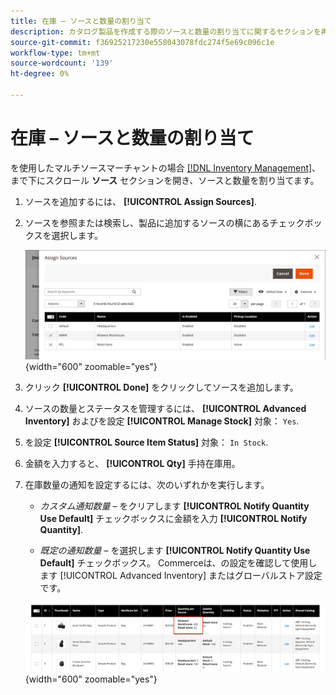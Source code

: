 ```yaml
---
title: 在庫 – ソースと数量の割り当て
description: カタログ製品を作成する際のソースと数量の割り当てに関するセクションを再利用しました。
source-git-commit: f36925217230e558043078fdc274f5e69c096c1e
workflow-type: tm+mt
source-wordcount: '139'
ht-degree: 0%

---
```


# 在庫 – ソースと数量の割り当て

を使用したマルチソースマーチャントの場合 [[!DNL Inventory Management]](../inventory-management/introduction.md)、まで下にスクロール **ソース** セクションを開き、ソースと数量を割り当てます。

1. ソースを追加するには、 **[!UICONTROL Assign Sources]**.

1. ソースを参照または検索し、製品に追加するソースの横にあるチェックボックスを選択します。

   ![製品へのソースの割り当て](../catalog/assets/inventory-product-assign-sources.png){width="600" zoomable="yes"}

1. クリック **[!UICONTROL Done]** をクリックしてソースを追加します。

1. ソースの数量とステータスを管理するには、 **[!UICONTROL Advanced Inventory]** およびを設定 **[!UICONTROL Manage Stock]** 対象： `Yes`.

1. を設定 **[!UICONTROL Source Item Status]** 対象： `In Stock`.

1. 金額を入力すると、 **[!UICONTROL Qty]** 手持在庫用。

1. 在庫数量の通知を設定するには、次のいずれかを実行します。

   - _カスタム通知数量_  – をクリアします **[!UICONTROL Notify Quantity Use Default]** チェックボックスに金額を入力 **[!UICONTROL Notify Quantity]**.

   - _既定の通知数量_  – を選択します **[!UICONTROL Notify Quantity Use Default]** チェックボックス。 Commerceは、の設定を確認して使用します [!UICONTROL Advanced Inventory] またはグローバルストア設定です。

   ![ソースごとの製品数量の更新](../catalog/assets/inventory-product-quantity.png){width="600" zoomable="yes"}
